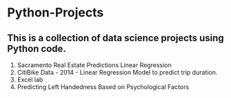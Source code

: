 # Python-Projects

## This is a collection of data science projects using Python code.

1. Sacramento Real Estate Predictions Linear Regression
2. CitiBike Data - 2014 - Linear Regression Model to predict trip duration. 
3. Excel lab
4. Predicting Left Handedness Based on Psychological Factors

